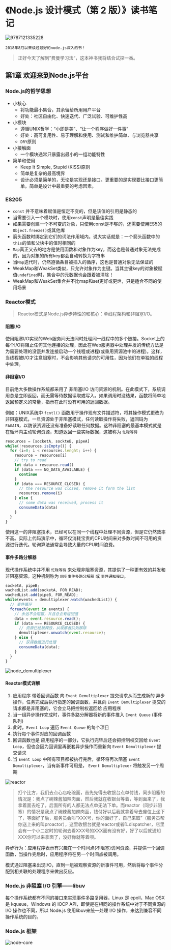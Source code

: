 # 《Node.js 设计模式（第 2 版）》读书笔记

![9787121335228](http://cdn.jerryshi.com/picgo/20180819235524.png)

    2018年8月以来读过最好的node.js深入的书！

> 正好今天了解到”费曼学习法“，这本神书我将结合试探一番。

## 第1章 欢迎来到Node.js平台

### Node.js的哲学思想

* 小核心
  * 将功能最小集合，其余留给所用用户平台
  * 好处：社区自由化、快速迭代、广泛试验、可维护性高
* 小模块
  * 遵循UNIX哲学：“小即是美”、“让一个程序做好一件事”
  * 好处：高可复用性、易于理解和使用、测试和维护简单、与浏览器共享
  * `DRY`原则
* 小接触面
  * 一个模块通常只暴露出最小的一组功能特性
* 简单和使用
  * Keep It  Simple, Stupid (KISS)原则
  * 简单是复杂的最高境界
  * 设计必须是简单的，无论是实现还是接口。更重要的是实现要比接口更简单。简单是设计中最重要的考虑因素。

### ES205

* `const` 并不意味着赋值是恒定不变的，但是该值的引用是静态的
* 当需要引入一个模块时，使用`const`声明是最佳实践
* 如果需要创建一个不可变的对象，只使用const是不够的，还需要使用ES5的`Object.freeze()`或其他库
* 箭头函数时绑定到它们的词法作用域内。说大实话就是：一个箭头函数中的`this`的值和父块中的值时相同的
* `Map`真正又去的地方是使用函数和对象作为key，而这也是普通对象无法完成的，因为对象的所有key都会自动转换为字符串
* 当`Map`迭代时，仍然遵循条目被插入的循序，这也是普通对象无法保证的
* WeakMap和WeakSet类似，只允许对象作为主键。当其主键key的对象被赋值`undefined`时，集合中的元数据也会跟着被清除！
* WeakMap和WeakSet集合并不比map和set更好或更烂，只是适合不同的使用场景

### Reactor模式

> Reactor模式是Node.js异步特性的和核心：单线程架构和非阻塞I/O。

#### 阻塞I/O

使用阻塞I/O实现的Web服务间无法同时处理同一线程中的多个链接。Socket上的每个I/O将阻止任何其他连接的处理，因此在Web服务器中处理并发的传统方法是为需要处理的没饿并发连接启动一个线程或进程(或重用资源池中的进程)。这样，当线程被I/O才注意阻塞时，不会影响其他请求的可用性，因为他们在单独的线程中处理。

#### 非阻塞I/O

目前绝大多数操作系统都采用了 非阻塞I/O 访问资源的机制。在此模式下，系统调用总是立即返回，而无需等待数据读取或写入。如果调用时没结果，函数将简单地返回预定义的常量，指示在此时没有可用的返回数据。

例如：UNIX系统中 `fcntl()` 函数用于操作现有文件描述符，将其操作模式更改为 非阻塞模式，一旦资源处于非阻塞模式，任何读取操作将失败，返回码为 `EAGAIN`，以防该资源还没有准备好读取任何数据。这种非阻塞的最基本模式就是在循环内主动轮询资源，知道返回一些实际数据，这被称为 `忙碌等待`

```js
resources = [socketA, sockteB, pipeA]
while(!resources.isEmpty()) {
  for (i=0; i < resources.lenght; i++) {
    resource = resources[i]
    // try to read
    let data = resource.read()
    if (data === NO_DATA_AVAILABLE) {
      continue
    }
    if (data === RESOURCE_CLOSED) {
      // the resource was closed, remove it form the list
      resources.remove(i)
    } else {
      // some data was received, process it
      consumeData(data)
    }
  }
}
```

使用这一的非阻塞技术，已经可以在同一个线程中处理不同资源，但是它仍然效率不高。实际上代码演示中，循环仅消耗宝贵的CPU时间来对多数时间不可用的资源进行迭代。轮询算法通常会导致大量的CPU时间浪费。

#### 事件多路分解器

现代操作系统中并不用 `忙碌等待` 来处理非阻塞资源，其提供了一种更有效的并发和非阻塞资源。这种机制称为 `同步事件多路分解器` 或 `事件通知接口`。

```js
socketA, pipeB;
wachedList.add(socketA, FOR_READ);
wachedList.add(pipeB, FOR_READ);
while(events = demultiplexer.watch(wachedList)) {
  // 事件循环
  foreach(event in events) {
    // 永远不会阻塞，并且总会有返回值
    data = event.resource.read();
    if (data === RESOURCE_CLOSED) {
      // 资源已经被释放，从观察者队列移除
      demultiplexer.unwatch(event.resource);
    } else {
      // 获得数据进行处理
      consumeData(data);
    }
  }
}
```

![node_demultiplexer](http://cdn.jerryshi.com/blog/2018/node_demultiplexer.png)

#### Reactor模式详解

1. 应用程序 带着回调函数 向 `Event Demultiplexer` 提交请求从而生成新的 异步操作，任务完成后执行指定的回调函数，并且向 `Event Demultiplexer` 提交的请求都是非阻塞的，它会立马把控制权返回给 应用程序
2. 当一组异步操作完成时，事件多路分解器将新的事件推入 `Event Queue` (事件队列)
3. 此时，`Event Loop` 遍历 `Event Queue` 的每个项目
4. 执行每个事件对应的回调函数
5. 回调函数也是 应用程序的一部分，它执行完毕后还会把控制权交回给 `Event Loop`，但也会因为回调里再嵌套异步操作而重新向 `Event Demultiplexer` 提交请求
6. 当 `Event Loop` 中所有项目都被执行完后，循环将再次阻塞 `Event Demultiplexer`，当有新事件可用是， `Event Demultiplexer` 将触发另一个周期

![reactor](http://cdn.jerryshi.com/blog/2018/event_loop.png)

> 打个比方，我们去点心店吃碗面，首先先得去收银台点单付钱，同步阻塞的情况是：我点了碗辣酱加辣肉面，然后我就在收银台等着，等到面来了，我拿着面去吃了，后面所有的人都无法点单无法下单。而reactor（同步非阻塞）的情况是我点了碗辣酱加辣肉面，钱付好以后我就拿着号去座位上坐下了，等面好了后，服务员会叫“XXX号，你的面好了，自己来取”（服务员帮你送上来的叫proactor），这里收银台就是reactor或者叫dispatcher，店里会有一个小二定时的轮询去看XXX号的XXX面有没有好，好了以后就通知XXX你可以来拿面了，没好你就等着呗。

异步行为：应用程序表示有兴趣在一个时间点(不阻塞)访问资源，并提供一个回调函数，当操作完后时，应用程序将在另一个时间点被调用。

模式通过阻塞来出现I/O，直到一组被观察资源的新事件可用，然后将每个事件分配到相关联的处理程序来做出反应。

### Node.js 非阻塞 I/O 引擎——libuv

每个操作系统都有不同的接口来实现事件多路复用器，Linux 是 epoll，Mac OSX 是 kqueue，Windows 的 IOCP API，即使是在相同的操作系统中对于不同资源的 I/O 操作也不同，所以 Node.js 使用libuv来统一处理 I/O 操作，来达到兼容不同操作系统的目的。

### Node.js 框架

![node-core](http://cdn.jerryshi.com/blog/2018/node_architecture.png)